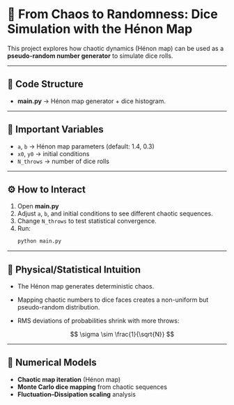 
# 🎲 From Chaos to Randomness: Dice Simulation with the Hénon Map

This project explores how chaotic dynamics (Hénon map) can be used as a **pseudo-random number generator** to simulate dice rolls.

---

## 📂 Code Structure
- **main.py** → Hénon map generator + dice histogram.

---

## 🔑 Important Variables
- `a`, `b` → Hénon map parameters (default: 1.4, 0.3)  
- `x0`, `y0` → initial conditions  
- `N_throws` → number of dice rolls  

---

## ⚙️ How to Interact
1. Open **main.py**  
2. Adjust `a`, `b`, and initial conditions to see different chaotic sequences.  
3. Change `N_throws` to test statistical convergence.  
4. Run:
   ```bash
   python main.py


---

## 🧠 Physical/Statistical Intuition

* The Hénon map generates deterministic chaos.
* Mapping chaotic numbers to dice faces creates a non-uniform but pseudo-random distribution.
* RMS deviations of probabilities shrink with more throws:

  $$
  \sigma \sim \frac{1}{\sqrt{N}}
  $$

---

## 🧮 Numerical Models

* **Chaotic map iteration** (Hénon map)
* **Monte Carlo dice mapping** from chaotic sequences
* **Fluctuation–Dissipation scaling** analysis


